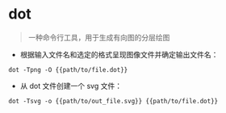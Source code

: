 # dot

> 一种命令行工具，用于生成有向图的分层绘图

- 根据输入文件名和选定的格式呈现图像文件并确定输出文件名：

`dot -Tpng -O {{path/to/file.dot}}`

- 从 dot 文件创建一个 svg 文件：

`dot -Tsvg -o {{path/to/out_file.svg}} {{path/to/file.dot}}`

[#]: contributors: ([jim.大团结])